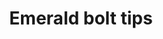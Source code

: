 ---
layout: item
title: Emerald bolt tips
item-id: 9190
datatable: true
id: 9190
name: "Emerald bolt tips"
members: true
lowalch: 13
highalch: 19
examine: "Emerald bolt tips."
monsters:
  - id: 3717
    name: "Vyrewatch"
    members: true
    combat_level: 105
    wiki_url: "https://oldschool.runescape.wiki/w/Vyrewatch#Level_105"
    drops:
      - quantity: "6-14"
        rarity: 0.0009300595238095238
    image: "https://oldschool.runescape.wiki/images/thumb/a/a6/Vyrewatch.png/250px-Vyrewatch.png?6487a"
  - id: 3718
    name: "Vyrewatch"
    members: true
    combat_level: 110
    wiki_url: "https://oldschool.runescape.wiki/w/Vyrewatch#Level_110"
    drops:
      - quantity: "6-14"
        rarity: 0.0009300595238095238
    image: "https://oldschool.runescape.wiki/images/thumb/a/a6/Vyrewatch.png/250px-Vyrewatch.png?6487a"
  - id: 3719
    name: "Vyrewatch"
    members: true
    combat_level: 120
    wiki_url: "https://oldschool.runescape.wiki/w/Vyrewatch#Level_120"
    drops:
      - quantity: "6-14"
        rarity: 0.0009300595238095238
    image: "https://oldschool.runescape.wiki/images/thumb/a/a6/Vyrewatch.png/250px-Vyrewatch.png?6487a"
  - id: 3720
    name: "Vyrewatch"
    members: true
    combat_level: 125
    wiki_url: "https://oldschool.runescape.wiki/w/Vyrewatch#Level_125"
    drops:
      - quantity: "6-14"
        rarity: 0.0009300595238095238
    image: "https://oldschool.runescape.wiki/images/thumb/a/a6/Vyrewatch.png/250px-Vyrewatch.png?6487a"
  - id: 8060
    name: "Vorkath"
    members: true
    combat_level: 392
    wiki_url: "https://oldschool.runescape.wiki/w/Vorkath#Dragon_Slayer_II"
    drops:
      - quantity: "25-30"
        rarity: 0.007207207207207207
    image: "https://oldschool.runescape.wiki/images/thumb/9/9a/Vorkath.png/280px-Vorkath.png?1ce3f"
  - id: 8061
    name: "Vorkath"
    members: true
    combat_level: 732
    wiki_url: "https://oldschool.runescape.wiki/w/Vorkath#Post-quest"
    drops:
      - quantity: "25-30"
        rarity: 0.007207207207207207
    image: "https://oldschool.runescape.wiki/images/thumb/9/9a/Vorkath.png/280px-Vorkath.png?1ce3f"
  - id: 8067
    name: "Zombie"
    members: true
    combat_level: 132
    wiki_url: "https://oldschool.runescape.wiki/w/Zombie_(Shayzien_Crypts)#Melee"
    drops:
      - quantity: "4-10"
        rarity: 0.000744047619047619
    image: "https://oldschool.runescape.wiki/images/thumb/0/03/Zombie_%28Shayzien_Crypts%2C_Melee%29.png/150px-Zombie_%28Shayzien_Crypts%2C_Melee%29.png?fce0f"
  - id: 8070
    name: "Skeleton"
    members: true
    combat_level: 132
    wiki_url: "https://oldschool.runescape.wiki/w/Skeleton_(Shayzien_Crypts)#Melee"
    drops:
      - quantity: "4-10"
        rarity: 0.000744047619047619
    image: "https://oldschool.runescape.wiki/images/thumb/6/65/Skeleton_%289%29.png/200px-Skeleton_%289%29.png?43f2e"
  - id: 8256
    name: "Vyrewatch"
    members: true
    combat_level: 87
    wiki_url: "https://oldschool.runescape.wiki/w/Vyrewatch#Level_87"
    drops:
      - quantity: "6-14"
        rarity: 0.0009300595238095238
    image: "https://oldschool.runescape.wiki/images/thumb/a/a6/Vyrewatch.png/250px-Vyrewatch.png?6487a"
  - id: 8609
    name: "Hydra"
    members: true
    combat_level: 194
    wiki_url: "https://oldschool.runescape.wiki/w/Hydra"
    drops:
      - quantity: "20"
        rarity: 0.003516174402250352
    image: "https://oldschool.runescape.wiki/images/thumb/9/9d/Hydra.png/220px-Hydra.png?9572f"
  - id: 9756
    name: "Vyrewatch Sentinel"
    members: true
    combat_level: 151
    wiki_url: "https://oldschool.runescape.wiki/w/Vyrewatch_Sentinel#1"
    drops:
      - quantity: "6-14"
        rarity: 0.0009600614439324117
    image: "https://oldschool.runescape.wiki/images/thumb/c/c1/Vyrewatch_Sentinel_%281%29.png/180px-Vyrewatch_Sentinel_%281%29.png?ce470"
  - id: 10402
    name: "Colossal Hydra"
    members: true
    combat_level: 334
    wiki_url: "https://oldschool.runescape.wiki/w/Colossal_Hydra"
    drops:
      - quantity: "20"
        rarity: 0.003516174402250352
    image: "https://oldschool.runescape.wiki/images/thumb/5/59/Colossal_Hydra.png/250px-Colossal_Hydra.png?4990d"
---